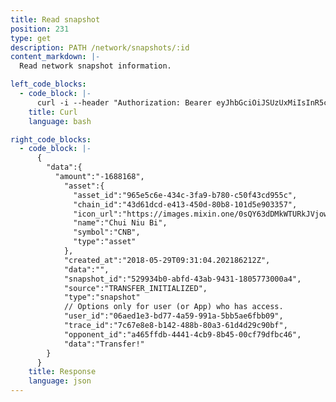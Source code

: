 ```yaml
---
title: Read snapshot
position: 231
type: get
description: PATH /network/snapshots/:id
content_markdown: |-
  Read network snapshot information.

left_code_blocks:
  - code_block: |-
      curl -i --header "Authorization: Bearer eyJhbGciOiJSUzUxMiIsInR5cCI6IkpXVCJ9.eyJleHAiOjE1Mjc0OTA5MDgsImlhdCI6MTUyNzQ5MDg0OCwianRpIjoiNjNhOWY1NjUtZDA1Zi00NTJjLWFhY2QtY2IxOTUyMDk3YzY1Iiwic2lkIjoiYWM2ZDFmODYtYTY0Yi00NWRkLTllZmEtN2JmMGVjZjI2MDU2Iiwic2lnIjoiZjYyMDU4ZjY2MDRhZTllMjlmZDZiZDExNmM3OGQwZDBhNDVmYzYwZTMwOWY1MWZhYzk3NWY3YzQ4ZjMzNTAzNiIsInVpZCI6IjMxYjFhMTdjLWFiMzgtNGFhNC05YmM5LWY0NjQyNzEyODExMyJ9.ZGOEeOjZ_70YU-VDcZ6e3h_u8q4rBfeMYaTpXGh1VPO3hyfeVHsK4UZpbevta9Z8N9rp3BCL-Mwu1KswhzIM7Wc4gfN7p9sSn5Ik0lI-SsvOlsplgbVrgzk8AE14lXxtOZ_cvbLj6_stOUJq2OQ16wEI7TNBQu6AK0MqxHYSzSU" --header "Content-Type: application/json" --header "Content-length: 0" "https://api.mixin.one/network/snapshots/8f5b244e-cf86-4374-8eaa-c551fd70cd83"
    title: Curl
    language: bash

right_code_blocks:
  - code_block: |-
      {  
        "data":{  
          "amount":"-1688168",
            "asset":{
              "asset_id":"965e5c6e-434c-3fa9-b780-c50f43cd955c",
              "chain_id":"43d61dcd-e413-450d-80b8-101d5e903357",
              "icon_url":"https://images.mixin.one/0sQY63dDMkWTURkJVjowWY6Le4ICjAFuu3ANVyZA4uI3UdkbuOT5fjJUT82ArNYmZvVcxDXyNjxoOv0TAYbQTNKS=s128",
              "name":"Chui Niu Bi",
              "symbol":"CNB",
              "type":"asset"
            },
            "created_at":"2018-05-29T09:31:04.202186212Z",
            "data":"",
            "snapshot_id":"529934b0-abfd-43ab-9431-1805773000a4",
            "source":"TRANSFER_INITIALIZED",
            "type":"snapshot"
            // Options only for user (or App) who has access.
            "user_id":"06aed1e3-bd77-4a59-991a-5bb5ae6fbb09",
            "trace_id":"7c67e8e8-b142-488b-80a3-61d4d29c90bf",
            "opponent_id":"a465ffdb-4441-4cb9-8b45-00cf79dfbc46",
            "data":"Transfer!"
        }
      }
    title: Response
    language: json
---
```

